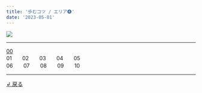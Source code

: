 ```yaml
---
title: '歩むコツ / エリア➍'
date: '2023-05-01'
---
```

![](/images/44.jpg)
***
[00](/posts/44_00)  
01　　02　　03　　04　　05  
06　　07　　08　　09　　10
***
[ ↲ 戻る ](/posts/0)
